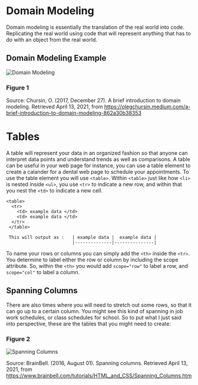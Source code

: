 # Domain Modeling # 

Domain modeling is essentially the translation of the real world into code. Replicating the real world using code that will represent anything that has to do with an object from the real world. 

## Domain Modeling Example ## 
![Domain Modeling](https://miro.medium.com/max/700/1*kM41O4gBK3BvXI0870A_kA.jpeg)

### Figure 1 ### 
Source: Chursin, O. (2017, December 27). A brief introduction to domain modeling. Retrieved April 13, 2021, from https://olegchursin.medium.com/a-brief-introduction-to-domain-modeling-862a30b38353

# Tables # 
A table will represent your data in an organized fashion so that anyone can interpret data points and understand trends as well as comparisons. A table can be useful in your web page for instance, you can use a table element to create a calander for a dental web page to schedule your appointments. To use the table element you will use `<table>`. Within `<table>` just like how `<li>` is nested inside `<ul>`, you use `<tr>` to indicate a new row, and within that you nest the `<td>` to indicate a new cell. 

    <table> 
      <tr> 
        <td> example data </td> 
        <td> example data </td> 
      </tr> 
     </table> 
     
     This will output as :   | example data |  example data |
                             |--------------|---------------|
                             
To name your rows or columns you can simply add the `<th>` inside the `<tr>`. You determine to label either the row or column by including the scope attribute. So, within the `<th>` you would add `scope="row"` to label a row, and `scope="col"` to label a column. 
 
## Spanning Columns ## 
There are also times where you will need to stretch out some rows, so that it can go up to a certain column. You might see this kind of spanning in job work schedules, or class schedules for school. So to put what I just said into perspective, these are the tables that you might need to create: 

### Figure 2 ###
![Spanning Columns](https://www.brainbell.com/tutorials/HTML_and_CSS/images/0131855867/graphics/04fig12.gif;423381)

Source: BrainBell. (2016, August 01). Spanning columns. Retrieved April 13, 2021, from https://www.brainbell.com/tutorials/HTML_and_CSS/Spanning_Columns.htm

